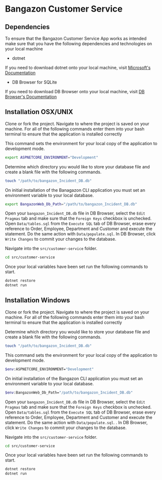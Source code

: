 # Bangazon Customer Service

## Dependencies

To ensure that the  Bangazon Customer Service App works as intended make sure that you have the following dependencies and technologies on your local machine

- dotnet

If you need to download dotnet onto your local machine, visit [Microsoft's Documentation](https://www.microsoft.com/en-us/download/details.aspx?id=30653)

- DB Browser for SQLite

If you need to download DB Browser onto your local machine, visit [DB Browser's Documentation](http://sqlitebrowser.org/)

## Installation OSX/UNIX

Clone or fork the project. Navigate to where the project is saved on your machine. For all of the following commands enter them into your bash terminal to ensure that the application is installed correctly


This command sets the environment for your local copy of the application to development mode.
```Bash
export ASPNETCORE_ENVIRONMENT="Development"
```

Determine which directory you would like to store your database file and create a blank file with the following commands.
```Bash
touch "/path/to/bangazon_Incident_DB.db"
```

On initial installation of the Banagazon CLI application you must set an environment variable to your local database.
```Bash
export BangazonWeb_Db_Path="/path/to/bangazon_Incident_DB.db"
```

Open your `bangazon_Incident_DB.db` file in DB Browser, select the `Edit Pragmas` tab and make sure that the `Foreign Keys` checkbox is unchecked.
Open `Data/tables.sql` from the `Execute SQL` tab of DB Browser, erase every reference to Order, Employee, Department
and Customer and execute the statement. Do the same action with `Data/populate.sql`.
In DB Browser, click `Write Changes` to commit your changes to the database.

Navigate into the `src/customer-service` folder.

```Bash
cd src/customer-service
```

Once your local variables have been set run the following commands to start.
```Bash
dotnet restore
dotnet run
```

## Installation Windows

Clone or fork the project. Navigate to where the project is saved on your machine. For all of the following commands enter them into your bash terminal to ensure that the application is installed correctly


Determine which directory you would like to store your database file and create a blank file with the following commands.
```Bash
touch "/path/to/bangazon_Incident_DB.db"
```

This command sets the environment for your local copy of the application to development mode.
```Bash
$env:ASPNETCORE_ENVIRONMENT="Development"
```

On initial installation of the Bangazon CLI application you must set an environment variable to your local database.
```Bash
$env:BangazonWeb_Db_Path="/path/to/bangazon_Incident_DB.db"
```

Open your `bangazon_Incident_DB.db` file in DB Browser, select the `Edit Pragmas` tab and make sure that the `Foreign Keys` checkbox is unchecked.
Open `Data/tables.sql` from the `Execute SQL` tab of DB Browser, erase every reference to Order, Employee, Department
and Customer and execute the statement. Do the same action with `Data/populate.sql`.
. In DB Browser, click `Write Changes` to commit your changes to the database.

Navigate into the `src/customer-service` folder.

```Bash
cd src/customer-service
```

Once your local variables have been set run the following commands to start.
```Bash
dotnet restore
dotnet run
```
